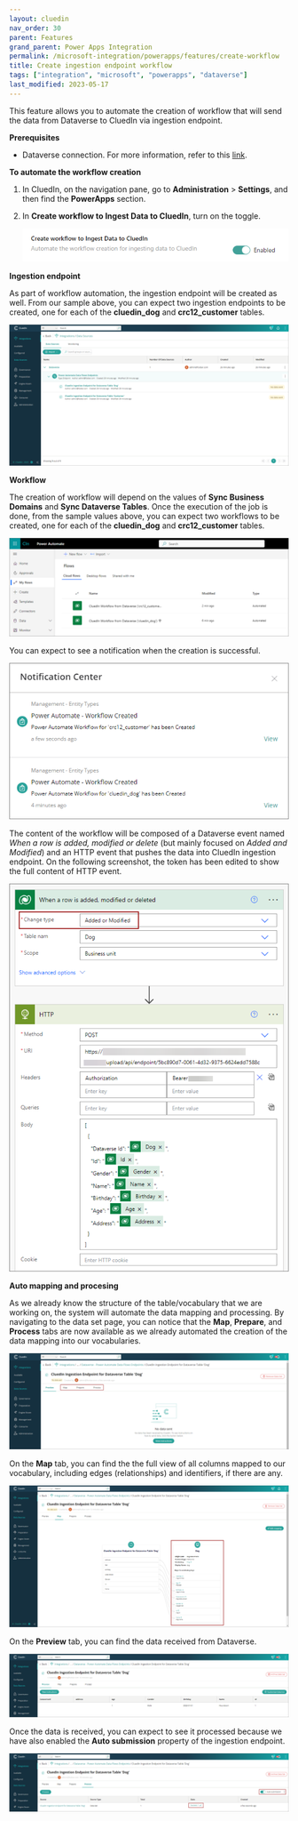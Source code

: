 ```yaml
---
layout: cluedin
nav_order: 30
parent: Features
grand_parent: Power Apps Integration
permalink: /microsoft-integration/powerapps/features/create-workflow
title: Create ingestion endpoint workflow
tags: ["integration", "microsoft", "powerapps", "dataverse"]
last_modified: 2023-05-17
---
```


This feature allows you to automate the creation of workflow that will send the data from Dataverse to CluedIn via ingestion endpoint.

**Prerequisites**

- Dataverse connection. For more information, refer to this [link](/microsoft-integration/powerapps/setup-credentials).

**To automate the workflow creation**

1. In CluedIn, on the navigation pane, go to **Administration** > **Settings**, and then find the **PowerApps** section.

1. In **Create workflow to Ingest Data to CluedIn**, turn on the toggle.

    ![Create workflow to Ingest Data to CluedIn](../images/create-workflow-to-ingest-data-setting.png)

**Ingestion endpoint**

As part of workflow automation, the ingestion endpoint will be created as well. From our sample above, you can expect two ingestion endpoints to be created, one for each of the **cluedin_dog** and **crc12_customer** tables.
    
![Power Automate Workflow Ingestion Endpoint](../images/power-automate-workflow-ingestion-endpoint.png)

**Workflow**

The creation of workflow will depend on the values of **Sync Business Domains** and **Sync Dataverse Tables**. Once the execution of the job is done, from the sample values above, you can expect two workflows to be created, one for each of the **cluedin_dog** and **crc12_customer** tables.

![Power Automate Workflows](../images/power-automate-workflows.png)

You can expect to see a notification when the creation is successful.

![Power Automate Workflow Notification](../images/power-automate-workflow-notification.png)

The content of the workflow will be composed of a Dataverse event named _When a row is added, modified or delete_ (but mainly focused on _Added and Modified_) and an HTTP event that pushes the data into CluedIn ingestion endpoint. On the following screenshot, the token has been edited to show the full content of HTTP event.

![Power Automate Workflow Content](../images/power-automate-workflow-content.png)

**Auto mapping and procesing**
    
As we already know the structure of the table/vocabulary that we are working on, the system will automate the data mapping and processing. By navigating to the data set page, you can notice that the **Map**, **Prepare**, and **Process** tabs are now available as we already automated the creation of the data mapping into our vocabularies.

![Auto Mapping](../images/ingestion-endpoint-automapping-01.png)

On the **Map** tab, you can find the the full view of all columns mapped to our vocabulary, including edges (relationships) and identifiers, if there are any.

![Auto Mapping](../images/ingestion-endpoint-automapping-02.png)

On the **Preview** tab, you can find the data received from Dataverse.

![Ingestion Endpoint Preview](../images/ingestion-endpoint-preview.png)

Once the data is received, you can expect to see it processed because we have also enabled the **Auto submission** property of the ingestion endpoint.

![Auto Processing](../images/ingestion-endpoint-auto-submission.png)